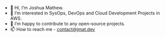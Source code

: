 - 👋 Hi, I’m Joshua Mathew.
- 👀 I’m interested in SysOps, DevOps and Cloud Development Projects in AWS.
- 💞️ I’m happy to contribute to any open-source projects.
- 📫 How to reach me - contact@jmat.dev

<!---
joshua-mathew/joshua-mathew is a ✨ special ✨ repository because its `README.md` (this file) appears on your GitHub profile.
You can click the Preview link to take a look at your changes.
--->
